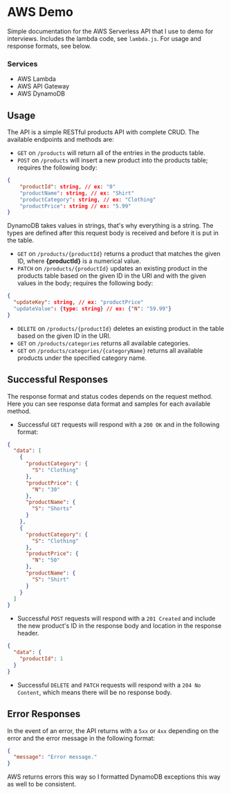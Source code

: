 # AWS Demo

Simple documentation for the AWS Serverless API that I use to demo for interviews. Includes the lambda code, see `lambda.js`. For usage and response formats, see below.

### Services

- AWS Lambda
- AWS API Gateway
- AWS DynamoDB

## Usage

The API is a simple RESTful products API with complete CRUD. The available endpoints and methods are:

- `GET` on `/products` will return all of the entries in the products table.
- `POST` on `/products` will insert a new product into the products table; requires the following body:

```json
{
    "productId": string, // ex: "0"
    "productName": string, // ex: "Shirt"
    "productCategory": string, // ex: "Clothing"
    "productPrice": string // ex: "5.99"
}
```

DynamoDB takes values in strings, that's why everything is a string. The types are defined after this request body is received and before it is put in the table.

- `GET` on `/products/{productId}` returns a product that matches the given ID, where **{productId}** is a numerical value.
- `PATCH` on `/products/{productId}` updates an existing product in the products table based on the given ID in the URI and with the given values in the body; requires the following body:

```json
{
  "updateKey": string, // ex: "productPrice"
  "updateValue": {type: string} // ex: {"N": "59.99"}
}
```

- `DELETE` on `/products/{productId}` deletes an existing product in the table based on the given ID in the URI.
- `GET` on `/products/categories` returns all available categories.
- `GET` on `/products/categories/{categoryName}` returns all available products under the specified category name.

## Successful Responses

The response format and status codes depends on the request method. Here you can see response data format and samples for each available method.

- Successful `GET` requests will respond with a `200 OK` and in the following format:

```json
{
  "data": [
    {
      "productCategory": {
        "S": "Clothing"
      },
      "productPrice": {
        "N": "30"
      },
      "productName": {
        "S": "Shorts"
      }
    },
    {
      "productCategory": {
        "S": "Clothing"
      },
      "productPrice": {
        "N": "50"
      },
      "productName": {
        "S": "Shirt"
      }
    }
  ]
}
```

- Successful `POST` requests will respond with a `201 Created` and include the new product's ID in the response body and location in the response header.

```json
{
  "data": {
    "productId": 1
  }
}
```

- Successful `DELETE` and `PATCH` requests will respond with a `204 No Content`, which means there will be no response body.

## Error Responses

In the event of an error, the API returns with a `5xx` or `4xx` depending on the error and the error message in the following format:

```json
{
  "message": "Error message."
}
```

AWS returns errors this way so I formatted DynamoDB exceptions this way as well to be consistent.
